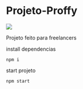 # Projeto-Proffy
![](https://repository-images.githubusercontent.com/381144592/e6b09600-d839-11eb-94c3-1b0af999e606)



Projeto feito para freelancers


install dependencias

`npm i`

start projeto

`npm start`
